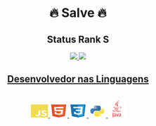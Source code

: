 <div align="center" ><h1 align=”center”>&#128293; Salve &#128293;</h1></div>
<h2 align="center">Status Rank S</h2>
<div align="center">
  <a href="https://github.com/IceyPiter">
  <img width="180rem" src="https://github-readme-stats-sigma-five.vercel.app/api?username=IceyPiter&show_icons=true&theme=dark&hide_border=true"/> 
  <img height="180em" src="https://github-readme-stats.vercel.app/api/top-langs/?username=IceyPiter&layout=compact&langs_count=168&theme=dark"/>
</div>
<h2 align="center">Desenvolvedor nas Linguagens</h2>
<div align="center" style="display: inline_block"><br>
  <img align_items="center" position="center" alt="Piter-Js" height="30" width="40" src="https://raw.githubusercontent.com/devicons/devicon/master/icons/javascript/javascript-plain.svg">
  <img align_items="center" alt="Piter-HTML" height="30" width="40" src="https://raw.githubusercontent.com/devicons/devicon/master/icons/html5/html5-original.svg">
  <img align_items="center" alt="Piter-CSS" height="30" width="40" src="https://raw.githubusercontent.com/devicons/devicon/master/icons/css3/css3-original.svg">
  <img align_items="center" alt="Piter-Python" height="30" width="40" src="https://raw.githubusercontent.com/devicons/devicon/master/icons/python/python-original.svg">
  <img align_items="center" alt="Piter-Java" height="40" width="40" src="https://github.com/devicons/devicon/blob/master/icons/java/java-plain-wordmark.svg">
</div>

